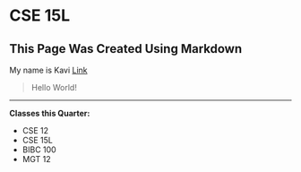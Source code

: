 # CSE 15L
## This Page Was Created Using Markdown

My name is Kavi
[Link](https://www.linkedin.com/in/kavipateljhawar/)
> Hello World!
---

**Classes this Quarter:**
- CSE 12
- CSE 15L
- BIBC 100
- MGT 12
